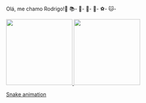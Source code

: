 Olá, me chamo Rodrigo!👋
📚-
📘-
🚀-
🏡-
⚽-
🐱-

<div>
<a href="https://github.com/Spyke27">
<img height="180em" src="https://github-readme-stats.vercel.app/api/top-langs/?username=Spyke27&layout=compact&langs_count=7&theme=dracula"/>
<img height="180em" src="https://github-readme-stats.vercel.app/api?username=Spyke27&show_icons=true&theme=dracula&include_all_commits=true&count_private=true"/>
</div>
  
[Snake animation](https://github.com/seu-usuário-aqui/seu-usuário-aqui/blob/output/github-contribution-grid-snake.svg)

